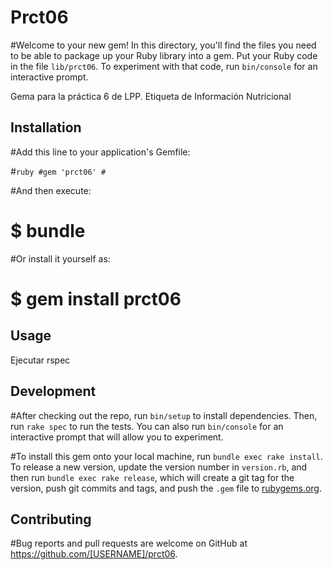 # Prct06

#Welcome to your new gem! In this directory, you'll find the files you need to be able to package up your Ruby library into a gem. Put your Ruby code in the file `lib/prct06`. To experiment with that code, run `bin/console` for an interactive prompt.

Gema para la práctica 6 de LPP. Etiqueta de Información Nutricional

## Installation

#Add this line to your application's Gemfile:

#```ruby
#gem 'prct06'
#```

#And then execute:

 #   $ bundle

#Or install it yourself as:

 #   $ gem install prct06

## Usage

Ejecutar rspec

## Development

#After checking out the repo, run `bin/setup` to install dependencies. Then, run `rake spec` to run the tests. You can also run `bin/console` for an interactive prompt that will allow you to experiment.

#To install this gem onto your local machine, run `bundle exec rake install`. To release a new version, update the version number in `version.rb`, and then run `bundle exec rake release`, which will create a git tag for the version, push git commits and tags, and push the `.gem` file to [rubygems.org](https://rubygems.org).

## Contributing

#Bug reports and pull requests are welcome on GitHub at https://github.com/[USERNAME]/prct06.
